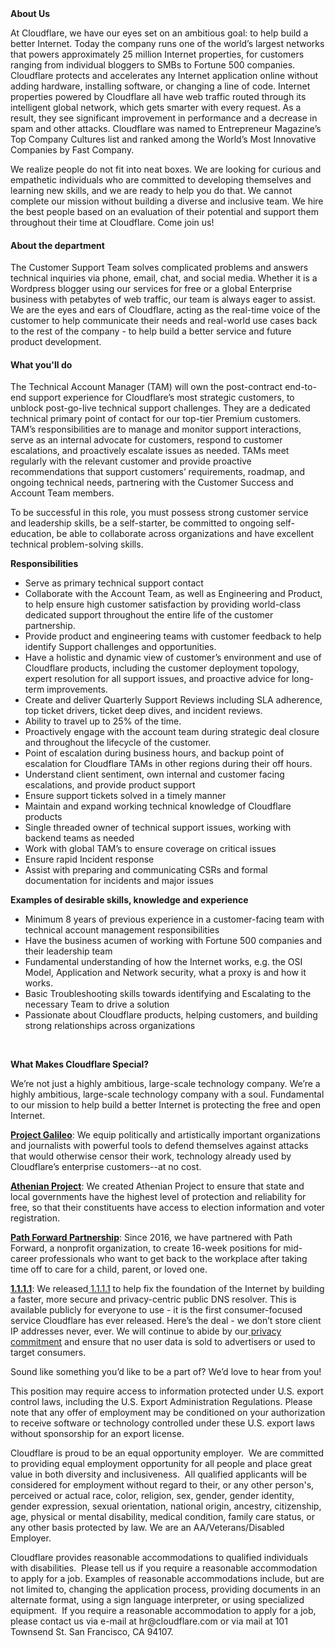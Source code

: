<div class="content-intro">
	<div><strong>About Us</strong></div>
	<div>
		<p><span style="font-weight: 400;">At Cloudflare, we have our eyes set on an ambitious goal: to help build a better Internet. Today the company runs one of the world’s largest networks that powers approximately 25 million Internet properties, for customers ranging from individual bloggers to SMBs to Fortune 500 companies. Cloudflare protects and accelerates any Internet application online without adding hardware, installing software, or changing a line of code. Internet properties powered by Cloudflare all have web traffic routed through its intelligent global network, which gets smarter with every request. As a result, they see significant improvement in performance and a decrease in spam and other attacks. Cloudflare was named to Entrepreneur Magazine’s Top Company Cultures list and ranked among the World’s Most Innovative Companies by Fast Company.</span><span style="font-weight: 400;">&nbsp;</span></p>
		<p><span style="font-weight: 400;">We realize people do not fit into neat boxes. We are looking for curious and empathetic individuals who are committed to developing themselves and learning new skills, and we are ready to help you do that. We cannot complete our mission without building a diverse and inclusive team. We hire the best people based on an evaluation of their potential and support them throughout their time at Cloudflare. Come join us!&nbsp;</span></p>
	</div>
</div>
<h4>About the department</h4>
<p>The Customer Support Team solves complicated problems and answers technical inquiries via phone, email, chat, and social media. Whether it is a Wordpress blogger using our services for free or a global Enterprise business with petabytes of web traffic, our team is always eager to assist. We are the eyes and ears of Cloudflare, acting as the real-time voice of the customer to help communicate their needs and real-world use cases back to the rest of the company - to help build a better service and future product development.&nbsp;&nbsp;</p>
<h4>What you'll do</h4>
<p><span style="font-weight: 400;">The Technical Account Manager (TAM) will own the post-contract end-to-end support experience for Cloudflare’s most strategic customers, to unblock post-go-live technical support challenges.</span> <span style="font-weight: 400;">They are a dedicated technical primary point of contact for our top-tier Premium customers. TAM’s responsibilities are to manage and monitor support interactions, serve as an internal advocate for customers, respond to customer escalations, and proactively escalate issues as needed. TAMs meet regularly with the relevant customer and provide proactive recommendations that support customers’ requirements, roadmap, and ongoing technical needs,</span><span style="font-weight: 400;"> partnering with the Customer Success and Account Team members.</span></p>
<p><span style="font-weight: 400;">To be successful in this role, you must possess strong customer service and leadership skills, be a self-starter, be committed to ongoing self-education, be able to collaborate across organizations and have excellent technical problem-solving skills.</span></p>
<p><strong>Responsibilities</strong></p>
<ul>
	<li style="font-weight: 400;"><span style="font-weight: 400;">Serve as primary technical support contact</span></li>
	<li style="font-weight: 400;"><span style="font-weight: 400;">Collaborate with the Account Team, as well as Engineering and Product, to help ensure high customer satisfaction by providing world-class dedicated support throughout the entire life of the customer partnership.</span></li>
	<li style="font-weight: 400;"><span style="font-weight: 400;">Provide product and engineering teams with customer feedback to help identify Support challenges and opportunities.&nbsp;</span></li>
	<li style="font-weight: 400;"><span style="font-weight: 400;">Have a holistic and dynamic view of customer’s environment and use of Cloudflare products, including the customer deployment topology, expert resolution for all support issues, and proactive advice for long-term improvements.</span></li>
	<li style="font-weight: 400;"><span style="font-weight: 400;">Create and deliver Quarterly Support Reviews including SLA adherence, top ticket drivers, ticket deep dives, and incident reviews.</span></li>
	<li style="font-weight: 400;"><span style="font-weight: 400;">Ability to travel up to 25% of the time.&nbsp;</span></li>
	<li style="font-weight: 400;"><span style="font-weight: 400;">Proactively engage with the account team during strategic deal closure and throughout the lifecycle of the customer.</span></li>
	<li style="font-weight: 400;"><span style="font-weight: 400;">Point of escalation during business hours, and backup point of escalation for Cloudflare TAMs in other regions during their off hours.</span></li>
	<li style="font-weight: 400;"><span style="font-weight: 400;">Understand client sentiment, own internal and customer facing escalations, and provide product support</span></li>
	<li style="font-weight: 400;"><span style="font-weight: 400;">Ensure support tickets solved in a timely manner</span></li>
	<li style="font-weight: 400;"><span style="font-weight: 400;">Maintain and expand working technical knowledge of Cloudflare products&nbsp;</span></li>
	<li style="font-weight: 400;"><span style="font-weight: 400;">Single threaded owner of technical support issues, working with backend teams as needed</span></li>
	<li style="font-weight: 400;"><span style="font-weight: 400;">Work with global TAM’s to ensure coverage on critical issues</span></li>
	<li style="font-weight: 400;"><span style="font-weight: 400;">Ensure rapid Incident response</span></li>
	<li style="font-weight: 400;"><span style="font-weight: 400;">Assist with preparing and communicating CSRs and formal documentation for incidents and major issues</span></li>
</ul>
<p><strong>Examples of desirable skills, knowledge and experience</strong></p>
<ul>
	<li style="font-weight: 400;"><span style="font-weight: 400;">Minimum 8 years of previous experience in a customer-facing team with technical account management responsibilities</span></li>
	<li style="font-weight: 400;"><span style="font-weight: 400;">Have the business acumen of working with Fortune 500 companies and their leadership team&nbsp;</span></li>
	<li style="font-weight: 400;"><span style="font-weight: 400;">Fundamental understanding of how the Internet works, e.g. the OSI Model, Application and Network security, what a proxy is and how it works.</span></li>
	<li style="font-weight: 400;"><span style="font-weight: 400;">Basic Troubleshooting skills towards identifying and Escalating to the necessary Team to drive a solution</span></li>
	<li style="font-weight: 400;"><span style="font-weight: 400;">Passionate about Cloudflare products, helping customers, and building strong relationships across organizations&nbsp;</span></li>
</ul>
<p>&nbsp;</p>
<div class="content-conclusion">
	<p><strong>What Makes Cloudflare Special?</strong></p>
	<p><span style="font-weight: 400;">We’re not just a highly ambitious, large-scale technology company. We’re a highly ambitious, large-scale technology company with a soul. Fundamental to our mission to help build a better Internet is protecting the free and open Internet.</span></p>
	<p><a href="https://blog.cloudflare.com/protecting-free-expression-online/"><strong>Project Galileo</strong></a><span style="font-weight: 400;">: We equip politically and artistically important organizations and journalists with powerful tools to defend themselves against attacks that would otherwise censor their work, technology already used by Cloudflare’s enterprise customers--at no cost.</span></p>
	<p><strong><a href="https://www.cloudflare.com/athenian/">Athenian Project</a></strong><span style="font-weight: 400;">: We created Athenian Project to ensure that state and local governments have the highest level of protection and reliability for free, so that their constituents have access to election information and voter registration.</span></p>
	<p><a href="https://blog.cloudflare.com/tag/path-forward/"><strong>Path Forward Partnership</strong></a><span style="font-weight: 400;">: Since 2016, we have partnered with Path Forward, a nonprofit organization, to create 16-week positions for mid-career professionals who want to get back to the workplace after taking time off to care for a child, parent, or loved one.</span></p>
	<p><a href="https://1.1.1.1/"><strong>1.1.1.1</strong></a><span style="font-weight: 400;">: We released</span><a href="https://1.1.1.1/"> <span style="font-weight: 400;">1.1.1.1</span></a><span style="font-weight: 400;"> to help fix the foundation of the Internet by building a faster, more secure and privacy-centric public DNS resolver. This is available publicly for everyone to use - it is the first consumer-focused service Cloudflare has ever released. Here’s the deal - we don’t store client IP addresses never, ever. We will continue to abide by our</span><a href="https://developers.cloudflare.com/1.1.1.1/privacy/public-dns-resolver"> privacy commitment</a><span style="font-weight: 400;"> and ensure that no user data is sold to advertisers or used to target consumers.</span></p>
	<p><span style="font-weight: 400;">Sound like something you’d like to be a part of? We’d love to hear from you!</span></p>
	<p><span style="font-weight: 400;">This position may require access to information protected under U.S. export control laws, including the U.S. Export Administration Regulations. Please note that any offer of employment may be conditioned on your authorization to receive software or technology controlled under these U.S. export laws without sponsorship for an export license.</span></p>
	<p><span style="font-weight: 400;">Cloudflare is proud to be an equal opportunity employer. &nbsp;We are committed to providing equal employment opportunity for all people and place great value in both diversity and inclusiveness. &nbsp;All qualified applicants will be considered for employment without regard to their, or any other person's, perceived or actual</span> <span style="font-weight: 400;">race, color, religion, sex, gender, gender identity, gender expression, sexual orientation, national origin, ancestry, citizenship, age, physical or mental disability, medical condition, family care status, or any other basis protected by law. </span><span style="font-weight: 400;">We are an AA/Veterans/Disabled Employer.</span></p>
	<p><span style="font-weight: 400;">Cloudflare provides reasonable accommodations to qualified individuals with disabilities. &nbsp;Please tell us if you require a reasonable accommodation to apply for a job. Examples of reasonable accommodations include, but are not limited to, changing the application process, providing documents in an alternate format, using a sign language interpreter, or using specialized equipment. &nbsp;If you require a reasonable accommodation to apply for a job, please contact us via e-mail at </span><span style="font-weight: 400;">hr@cloudflare.com</span><span style="font-weight: 400;"> or via mail at 101 Townsend St. San Francisco, CA 94107.</span></p>
</div>